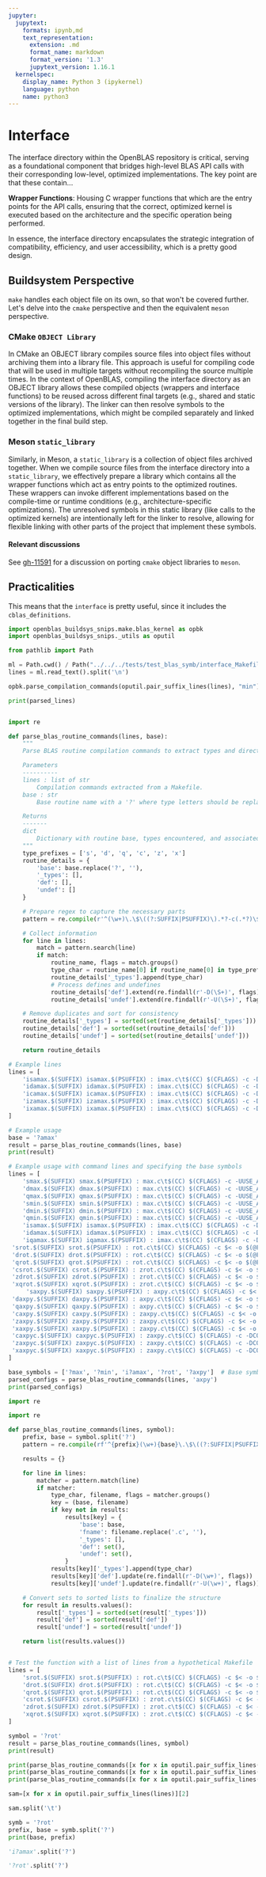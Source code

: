 ```yaml
---
jupyter:
  jupytext:
    formats: ipynb,md
    text_representation:
      extension: .md
      format_name: markdown
      format_version: '1.3'
      jupytext_version: 1.16.1
  kernelspec:
    display_name: Python 3 (ipykernel)
    language: python
    name: python3
---
```


# Interface

The interface directory within the OpenBLAS repository is critical, serving as a
foundational component that bridges high-level BLAS API calls with their
corresponding low-level, optimized implementations. The key point are that these
contain...

**Wrapper Functions**: Housing C wrapper functions that which are the entry
points for the API calls, ensuring that the correct, optimized kernel is
executed based on the architecture and the specific operation being performed.

In essence, the interface directory encapsulates the strategic integration of
compatibility, efficiency, and user accessibility, which is a pretty good
design.

## Buildsystem Perspective

`make` handles each object file on its own, so that won't be covered further.
Let's delve into the `cmake` perspective and then the equivalent `meson`
perspective.

### CMake `OBJECT Library`

In CMake an OBJECT library compiles source files into object files without
archiving them into a library file. This approach is useful for compiling code
that will be used in multiple targets without recompiling the source multiple
times. In the context of OpenBLAS, compiling the interface directory as an
OBJECT library allows these compiled objects (wrappers and interface functions)
to be reused across different final targets (e.g., shared and static versions of
the library). The linker can then resolve symbols to the optimized
implementations, which might be compiled separately and linked together in the
final build step.

### Meson `static_library`

Similarly, in Meson, a `static_library` is a collection of object files archived
together. When we compile source files from the interface directory into a
`static_library`, we effectively prepare a library which contains all the
wrapper functions which act as entry points to the optimized routines. These
wrappers can invoke different implementations based on the compile-time or
runtime conditions (e.g., architecture-specific optimizations). The unresolved
symbols in this static library (like calls to the optimized kernels) are
intentionally left for the linker to resolve, allowing for flexible linking with
other parts of the project that implement these symbols.

#### Relevant discussions

See [gh-11591](https://github.com/mesonbuild/meson/discussions/11591) for a
discussion on porting `cmake` object libraries to `meson`.

## Practicalities

This means that the `interface` is pretty useful, since it includes the
`cblas_definitions`.

```python
import openblas_buildsys_snips.make.blas_kernel as opbk
import openblas_buildsys_snips._utils as oputil

from pathlib import Path
```

```python
ml = Path.cwd() / Path("../../../tests/test_blas_symb/interface_Makefile")
lines = ml.read_text().split('\n')
```

```python
opbk.parse_compilation_commands(oputil.pair_suffix_lines(lines), "min")
```

```python
print(parsed_lines)
```

```python

```

```python
import re

def parse_blas_routine_commands(lines, base):
    """
    Parse BLAS routine compilation commands to extract types and directives.

    Parameters
    ----------
    lines : list of str
        Compilation commands extracted from a Makefile.
    base : str
        Base routine name with a '?' where type letters should be replaced.

    Returns
    -------
    dict
        Dictionary with routine base, types encountered, and associated defines and undefines.
    """
    type_prefixes = ['s', 'd', 'q', 'c', 'z', 'x']
    routine_details = {
        'base': base.replace('?', ''),
        '_types': [],
        'def': [],
        'undef': []
    }

    # Prepare regex to capture the necessary parts
    pattern = re.compile(r'^(\w+)\.\$\((?:SUFFIX|PSUFFIX)\).*?-c(.*?)\$<.*$')

    # Collect information
    for line in lines:
        match = pattern.search(line)
        if match:
            routine_name, flags = match.groups()
            type_char = routine_name[0] if routine_name[0] in type_prefixes else routine_name[:2]
            routine_details['_types'].append(type_char)
            # Process defines and undefines
            routine_details['def'].extend(re.findall(r'-D(\S+)', flags))
            routine_details['undef'].extend(re.findall(r'-U(\S+)', flags))

    # Remove duplicates and sort for consistency
    routine_details['_types'] = sorted(set(routine_details['_types']))
    routine_details['def'] = sorted(set(routine_details['def']))
    routine_details['undef'] = sorted(set(routine_details['undef']))

    return routine_details

# Example lines
lines = [
    'isamax.$(SUFFIX) isamax.$(PSUFFIX) : imax.c\t$(CC) $(CFLAGS) -c -DUSE_ABS -UUSE_MIN $< -o $(@F)',
    'idamax.$(SUFFIX) idamax.$(PSUFFIX) : imax.c\t$(CC) $(CFLAGS) -c -DUSE_ABS -UUSE_MIN $< -o $(@F)',
    'icamax.$(SUFFIX) icamax.$(PSUFFIX) : imax.c\t$(CC) $(CFLAGS) -c -DUSE_ABS -UUSE_MIN $< -o $(@F)',
    'izamax.$(SUFFIX) izamax.$(PSUFFIX) : imax.c\t$(CC) $(CFLAGS) -c -DUSE_ABS -UUSE_MIN $< -o $(@F)',
    'ixamax.$(SUFFIX) ixamax.$(PSUFFIX) : imax.c\t$(CC) $(CFLAGS) -c -DUSE_ABS -UUSE_MIN $< -o $(@F)'
]

# Example usage
base = '?amax'
result = parse_blas_routine_commands(lines, base)
print(result)

# Example usage with command lines and specifying the base symbols
lines = [
    'smax.$(SUFFIX) smax.$(PSUFFIX) : max.c\t$(CC) $(CFLAGS) -c -UUSE_ABS -UUSE_MIN $< -o $(@F)',
    'dmax.$(SUFFIX) dmax.$(PSUFFIX) : max.c\t$(CC) $(CFLAGS) -c -UUSE_ABS -UUSE_MIN $< -o $(@F)',
    'qmax.$(SUFFIX) qmax.$(PSUFFIX) : max.c\t$(CC) $(CFLAGS) -c -UUSE_ABS -UUSE_MIN $< -o $(@F)',
    'smin.$(SUFFIX) smin.$(PSUFFIX) : max.c\t$(CC) $(CFLAGS) -c -UUSE_ABS -DUSE_MIN $< -o $(@F)',
    'dmin.$(SUFFIX) dmin.$(PSUFFIX) : max.c\t$(CC) $(CFLAGS) -c -UUSE_ABS -DUSE_MIN $< -o $(@F)',
    'qmin.$(SUFFIX) qmin.$(PSUFFIX) : max.c\t$(CC) $(CFLAGS) -c -UUSE_ABS -DUSE_MIN $< -o $(@F)',
    'isamax.$(SUFFIX) isamax.$(PSUFFIX) : imax.c\t$(CC) $(CFLAGS) -c -DUSE_ABS -UUSE_MIN $< -o $(@F)',
    'idamax.$(SUFFIX) idamax.$(PSUFFIX) : imax.c\t$(CC) $(CFLAGS) -c -DUSE_ABS -UUSE_MIN $< -o $(@F)',
    'iqamax.$(SUFFIX) iqamax.$(PSUFFIX) : imax.c\t$(CC) $(CFLAGS) -c -DUSE_ABS -UUSE_MIN $< -o $(@F)',
 'srot.$(SUFFIX) srot.$(PSUFFIX) : rot.c\t$(CC) $(CFLAGS) -c $< -o $(@F)',
 'drot.$(SUFFIX) drot.$(PSUFFIX) : rot.c\t$(CC) $(CFLAGS) -c $< -o $(@F)',
 'qrot.$(SUFFIX) qrot.$(PSUFFIX) : rot.c\t$(CC) $(CFLAGS) -c $< -o $(@F)',
 'csrot.$(SUFFIX) csrot.$(PSUFFIX) : zrot.c\t$(CC) $(CFLAGS) -c $< -o $(@F)',
 'zdrot.$(SUFFIX) zdrot.$(PSUFFIX) : zrot.c\t$(CC) $(CFLAGS) -c $< -o $(@F)',
 'xqrot.$(SUFFIX) xqrot.$(PSUFFIX) : zrot.c\t$(CC) $(CFLAGS) -c $< -o $(@F)',
     'saxpy.$(SUFFIX) saxpy.$(PSUFFIX) : axpy.c\t$(CC) $(CFLAGS) -c $< -o $(@F)',
 'daxpy.$(SUFFIX) daxpy.$(PSUFFIX) : axpy.c\t$(CC) $(CFLAGS) -c $< -o $(@F)',
 'qaxpy.$(SUFFIX) qaxpy.$(PSUFFIX) : axpy.c\t$(CC) $(CFLAGS) -c $< -o $(@F)',
 'caxpy.$(SUFFIX) caxpy.$(PSUFFIX) : zaxpy.c\t$(CC) $(CFLAGS) -c $< -o $(@F)',
 'zaxpy.$(SUFFIX) zaxpy.$(PSUFFIX) : zaxpy.c\t$(CC) $(CFLAGS) -c $< -o $(@F)',
 'xaxpy.$(SUFFIX) xaxpy.$(PSUFFIX) : zaxpy.c\t$(CC) $(CFLAGS) -c $< -o $(@F)',
 'caxpyc.$(SUFFIX) caxpyc.$(PSUFFIX) : zaxpy.c\t$(CC) $(CFLAGS) -c -DCONJ $< -o $(@F)',
 'zaxpyc.$(SUFFIX) zaxpyc.$(PSUFFIX) : zaxpy.c\t$(CC) $(CFLAGS) -c -DCONJ $< -o $(@F)',
 'xaxpyc.$(SUFFIX) xaxpyc.$(PSUFFIX) : zaxpy.c\t$(CC) $(CFLAGS) -c -DCONJ $< -o $(@F)',
]

base_symbols = ['?max', '?min', 'i?amax', '?rot', '?axpy']  # Base symbols with wildcards
parsed_configs = parse_blas_routine_commands(lines, 'axpy')
print(parsed_configs)
```

```python
import re

import re

def parse_blas_routine_commands(lines, symbol):
    prefix, base = symbol.split('?')
    pattern = re.compile(rf'^{prefix}(\w+){base}\.\$\((?:SUFFIX|PSUFFIX)\) : ([^ \t]+)\t.*?-c\s*(.*)$')

    results = {}

    for line in lines:
        matcher = pattern.match(line)
        if matcher:
            type_char, filename, flags = matcher.groups()
            key = (base, filename)
            if key not in results:
                results[key] = {
                    'base': base,
                    'fname': filename.replace('.c', ''),
                    '_types': [],
                    'def': set(),
                    'undef': set(),
                }
            results[key]['_types'].append(type_char)
            results[key]['def'].update(re.findall(r'-D(\w+)', flags))
            results[key]['undef'].update(re.findall(r'-U(\w+)', flags))

    # Convert sets to sorted lists to finalize the structure
    for result in results.values():
        result['_types'] = sorted(set(result['_types']))
        result['def'] = sorted(result['def'])
        result['undef'] = sorted(result['undef'])

    return list(results.values())


# Test the function with a list of lines from a hypothetical Makefile
lines = [
    'srot.$(SUFFIX) srot.$(PSUFFIX) : rot.c\t$(CC) $(CFLAGS) -c $< -o $(@F)',
    'drot.$(SUFFIX) drot.$(PSUFFIX) : rot.c\t$(CC) $(CFLAGS) -c $< -o $(@F)',
    'qrot.$(SUFFIX) qrot.$(PSUFFIX) : rot.c\t$(CC) $(CFLAGS) -c $< -o $(@F)',
    'csrot.$(SUFFIX) csrot.$(PSUFFIX) : zrot.c\t$(CC) $(CFLAGS) -c $< -o $(@F)',
    'zdrot.$(SUFFIX) zdrot.$(PSUFFIX) : zrot.c\t$(CC) $(CFLAGS) -c $< -o $(@F)',
    'xqrot.$(SUFFIX) xqrot.$(PSUFFIX) : zrot.c\t$(CC) $(CFLAGS) -c $< -o $(@F)',
]

symbol = '?rot'
result = parse_blas_routine_commands(lines, symbol)
print(result)

```

```python
print(parse_blas_routine_commands([x for x in oputil.pair_suffix_lines(lines)][1:], 'i?amin'))
print(parse_blas_routine_commands([x for x in oputil.pair_suffix_lines(lines)][1:], '?amin'))
print(parse_blas_routine_commands([x for x in oputil.pair_suffix_lines(lines)][1:], '?min'))
```

```python
sam=[x for x in oputil.pair_suffix_lines(lines)][2]
```

```python
sam.split('\t')
```

```python
symb = '?rot'
prefix, base = symb.split('?')
print(base, prefix)
```

```python
'i?amax'.split('?')
```

```python
'?rot'.split('?')
```

```python

```
